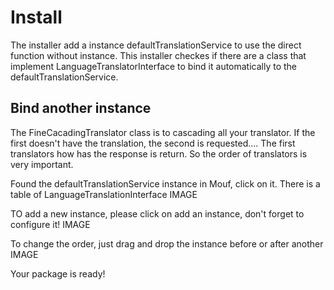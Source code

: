 Install
=======

The installer add a instance defaultTranslationService to use the direct function without instance. This installer checkes if there are a class that implement LanguageTranslatorInterface to bind it automatically to the defaultTranslationService.

Bind another instance
---------------------

The FineCacadingTranslator class is to cascading all your translator. If the first doesn't have the translation, the second is requested....
The first translators how has the response is return. So the order of translators is very important.

Found the defaultTranslationService instance in Mouf, click on it.
There is a table of LanguageTranslationInterface
IMAGE

TO add a new instance, please click on add an instance, don't forget to configure it!
IMAGE

To change the order, just drag and drop the instance before or after another
IMAGE

Your package is ready!
